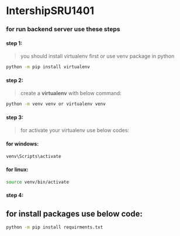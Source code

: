 # IntershipSRU1401
### for run backend server use these steps
#### step 1:

> you should install virtualenv first or use venv package in python
```bash
python -m pip install virtualenv
```


#### step 2:
> create a **virtualenv**  with below command:

```bash
python -m venv venv or virtualenv venv
```

#### step 3:
> for activate your virtualenv use below codes:
#### for windows:
```bash
venv\Scripts\activate
```

#### for linux:
```bash
source venv/bin/activate
```
#### step 4:
## for install packages use below code:
```bash
python -m pip install requirments.txt
```
